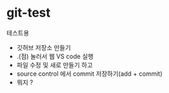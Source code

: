 # git-test
테스트용

+ 깃허브 저장소 만들기
+ .(점) 눌러서 웹 VS code 실행
+ 파일 수정 및 새로 만들기 하고
+ source control 에서 commit 저장하기(add + commit) 
+ 뭐지 ? 